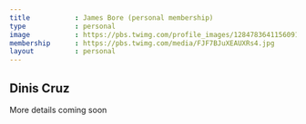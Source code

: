 ```yaml
---
title           : James Bore (personal membership)
type            : personal
image           : https://pbs.twimg.com/profile_images/1284783641156091904/wYtR0q5M_400x400.jpg
membership      : https://pbs.twimg.com/media/FJF7BJuXEAUXRs4.jpg
layout          : personal
---
```


## Dinis Cruz

More details coming soon